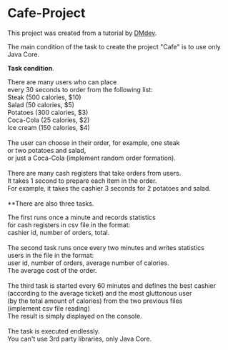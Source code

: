 # Cafe-Project

This project was created from a tutorial by <a href="https://youtu.be/FupraCHrD-w1" > DMdev</a>. <br>

The main condition of the task to create the project "Cafe" is to use only Java Core.<br>

**Task condition**.<br>

There are many users who can place<br>
every 30 seconds to order from the following list:<br>
Steak (500 calories, $10)<br>
Salad (50 calories, $5)<br>
Potatoes (300 calories, $3)<br>
Coca-Cola (25 calories, $2)<br>
Ice cream (150 calories, $4)<br>
<br>
The user can choose in their order, for example, one steak <br>
or two potatoes and salad, <br>
or just a Coca-Cola (implement random order formation).<br>
<br>
There are many cash registers that take orders from users. <br>
It takes 1 second to prepare each item in the order. <br>
For example, it takes the cashier 3 seconds for 2 potatoes and salad. <br>
<br>
**There are also three tasks. <br>

The first runs once a minute and records statistics<br>
for cash registers in csv file in the format:<br>
cashier id, number of orders, total. <br>
<br>
The second task runs once every two minutes and writes statistics<br>
users in the file in the format:<br>
user id, number of orders, average number of calories. <br>
The average cost of the order. <br>
<br>
The third task is started every 60 minutes and defines the best cashier<br>
(according to the average ticket) and the most gluttonous user<br>
(by the total amount of calories) from the two previous files<br>
(implement csv file reading)<br>
The result is simply displayed on the console. <br>
<br>
The task is executed endlessly. <br>
You can't use 3rd party libraries, only Java Core.<br>
<br>


